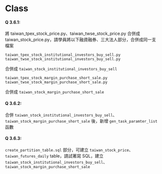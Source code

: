 # Class

#### Q 3.6.1: 
將 taiwan_tpex_stock_price.py、taiwan_twse_stock_price.py 合併成 taiwan_stock_price.py，請學員將以下融資融券、三大法人部分，合併成同一支檔案

    taiwan_tpex_stock_institutional_investors_buy_sell.py
    taiwan_twse_stock_institutional_investors_buy_sell.py

合併成 `taiwan_stock_institutional_investors_buy_sell`

    taiwan_tpex_stock_margin_purchase_short_sale.py
    taiwan_twse_stock_margin_purchase_short_sale.py

合併成 `taiwan_stock_margin_purchase_short_sale`

#### Q 3.6.2: 
合併 `taiwan_stock_institutional_investors_buy_sell`、`taiwan_stock_margin_purchase_short_sale` 後，新增 `gen_task_paramter_list` 函數

#### Q 3.6.3: 
`create_partition_table.sql` 部分，可建立 `taiwan_stock_price`、`taiwan_futures_daily` table，請試著寫 SQL，建立 `taiwan_stock_institutional_investors_buy_sell`、`taiwan_stock_margin_purchase_short_sale`


